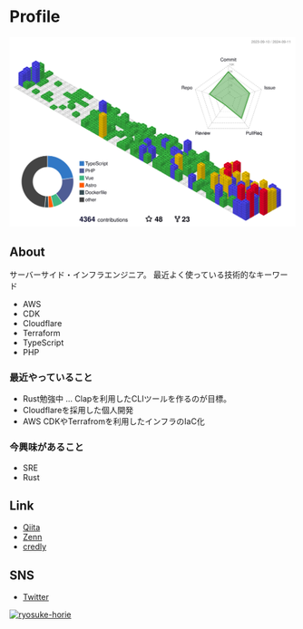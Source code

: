 # Profile

<!-- GitBlockを利用 -->
![](./profile-3d-contrib/profile-gitblock.svg)

## About

サーバーサイド・インフラエンジニア。
最近よく使っている技術的なキーワード
- AWS
- CDK
- Cloudflare
- Terraform
- TypeScript
- PHP

### 最近やっていること

- Rust勉強中 ... Clapを利用したCLIツールを作るのが目標。
- Cloudflareを採用した個人開発
- AWS CDKやTerrafromを利用したインフラのIaC化

### 今興味があること

- SRE
- Rust


## Link

- [Qiita](https://qiita.com/ryosuke-horie)
- [Zenn](https://zenn.dev/ryosuke_horie)
- [credly](https://www.credly.com/users/ryosuke-horie.4573376d)

## SNS

- [Twitter](https://twitter.com/ryosuke_314_)

[![ryosuke-horie](https://komarev.com/ghpvc/?username=ryosuke-horie)](https://github.com/ryosuke-horie/ryosuke-horie/)
